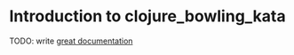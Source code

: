 # Introduction to clojure_bowling_kata

TODO: write [great documentation](http://jacobian.org/writing/what-to-write/)
